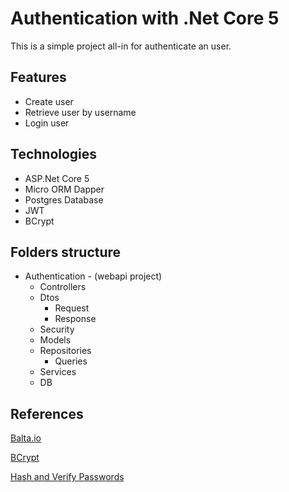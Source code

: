 # Authentication with .Net Core 5

This is a simple project all-in for authenticate an user.

## Features

- Create user
- Retrieve user by username
- Login user

## Technologies

- ASP.Net Core 5
- Micro ORM Dapper
- Postgres Database
- JWT
- BCrypt

## Folders structure

- Authentication - (webapi project)
  - Controllers
  - Dtos
    - Request
    - Response
  - Security
  - Models
  - Repositories
    - Queries
  - Services
  - DB

## References

[Balta.io](https://balta.io/artigos/aspnet-5-autenticacao-autorizacao-bearer-jwt)

[BCrypt](https://github.com/BcryptNet/bcrypt.net)

[Hash and Verify Passwords](https://jasonwatmore.com/post/2020/07/16/aspnet-core-3-hash-and-verify-passwords-with-bcrypt)
